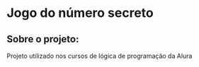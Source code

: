 <h1>Jogo do número secreto </h1>

<h2>Sobre o projeto:</h2>
<p>Projeto utilizado nos cursos de lógica de programação da Alura</p>
